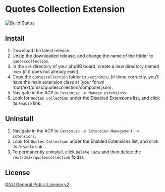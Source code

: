 # Quotes Collection Extension

[![Build Status](https://travis-ci.org/dmzx/Quotes-Collection.svg?branch=master)](https://travis-ci.org/dmzx/Quotes-Collection)

## Install
1. Download the latest release.
2. Unzip the downloaded release, and change the name of the folder to `quotescollection`.
3. In the `ext` directory of your phpBB board, create a new directory named `dmzx` (if it does not already exist).
4. Copy the `quotescollection` folder to `/ext/dmzx/` (if done correctly, you'll have the main extension class at (your forum root)/ext/dmzx/quotescollection/composer.json).
5. Navigate in the ACP to `Customise -> Manage extensions`.
6. Look for `Quotes Collection` under the Disabled Extensions list, and click its `Enable` link.

## Uninstall
1. Navigate in the ACP to `Customise -> Extension Management -> Extensions`.
2. Look for `Quotes Collection` under the Enabled Extensions list, and click its `Disable` link.
3. To permanently uninstall, click `Delete Data` and then delete the `/ext/dmzx/quotescollection` folder.

## License
[GNU General Public License v2](http://opensource.org/licenses/GPL-2.0)
